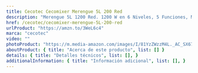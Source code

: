 ```yaml
---
title: Cecotec Cecomixer Merengue 5L 200 Red
description: "Merengue 5L 1200 Red. 1200 W en 6 Niveles, 5 Funciones, Movimiento Planetario, Diseño Elegante, Bol de Acero de 5 L y Accesorios para Batir y Amasar"
href: /cecotec/cecomixer-merengue-5L-200-red
urlProduct: "https://amzn.to/3WeL6c4"
marca: "cecotec"
video: ""
photoProduct: "https://m.media-amazon.com/images/I/81YzZWzzM4L._AC_SX679_.jpg"
aboutProduct: { title: "Acerca de este producto", list: [] }
details: { title: "Detalles técnicos", list: [], }
additionalInformation: { title: "Información adicional", list: [], }
---
```


